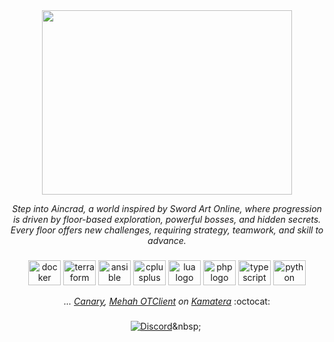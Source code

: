 <div align="center">

<img src="https://www.kongbakpao.com/wp-content/uploads/2016/06/kbp_saomd_banner.png" align="center" width="400px" height="295px"/>

_Step into Aincrad, a world inspired by Sword Art Online, where progression is driven by floor-based exploration, powerful bosses, and hidden secrets._
_Every floor offers new challenges, requiring strategy, teamwork, and skill to advance._

###

<div align="center">
  <img src="https://cdn.jsdelivr.net/gh/devicons/devicon/icons/docker/docker-plain-wordmark.svg" height="40" width="52" alt="docker logo"  />
  <img src="https://cdn.jsdelivr.net/gh/devicons/devicon/icons/terraform/terraform-original.svg" height="40" width="52" alt="terraform logo"  />
  <img src="https://cdn.jsdelivr.net/gh/devicons/devicon/icons/ansible/ansible-original.svg" height="40" width="52" alt="ansible logo"  />
  <img src="https://cdn.jsdelivr.net/gh/devicons/devicon/icons/cplusplus/cplusplus-plain.svg" height="40" width="52" alt="cplusplus logo"  />
  <img src="https://cdn.jsdelivr.net/gh/devicons/devicon/icons/lua/lua-plain.svg" height="40" width="52" alt="lua logo"  />
  <img src="https://cdn.jsdelivr.net/gh/devicons/devicon/icons/php/php-plain.svg" height="40" width="52" alt="php logo"  />
  <img src="https://cdn.jsdelivr.net/gh/devicons/devicon/icons/typescript/typescript-original.svg" height="40" width="52" alt="typescript logo"  />
  <img src="https://cdn.jsdelivr.net/gh/devicons/devicon/icons/python/python-original.svg" height="40" width="52" alt="python logo"  />
</div>

_... [Canary](https://github.com/opentibiabr/canary), [Mehah OTClient](https://github.com/mehah/otclient) on [Kamatera](https://www.kamatera.com/)_ :octocat:

###

<div align="center">

[![Discord](https://img.shields.io/discord/963390461215662100?style=for-the-badge&label&logo=discord&logoColor=white&color=blue)](<[https://discord.gg/963390461215662100](https://discord.gg/JUmAqgHY9S)>)&nbsp;&nbsp;

</div>
